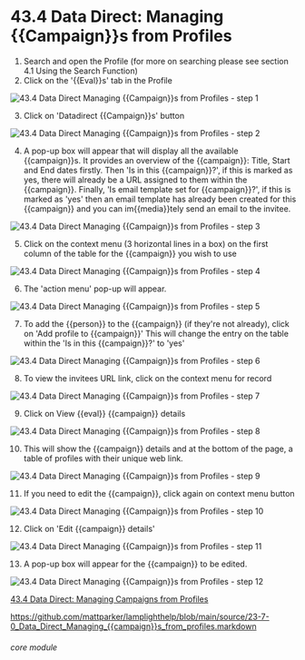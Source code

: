 # 43.4 Data Direct: Managing {{Campaign}}s from Profiles

1. Search and open the Profile (for more on searching please see section 4.1 Using the Search Function)
2. Click on the &#039;{{Eval}}s&#039; tab in the Profile

![43.4 Data Direct Managing {{Campaign}}s from Profiles - step 1](43.4_Data_Direct_Managing_Campaigns_from_Profiles_im_1.png)

3. Click on &#039;Datadirect {{Campaign}}s&#039; button

![43.4 Data Direct Managing {{Campaign}}s from Profiles - step 2](43.4_Data_Direct_Managing_Campaigns_from_Profiles_im_2.png)

4. A pop-up box will appear that will display all the available {{campaign}}s.
It provides an overview of the {{campaign}}: Title, Start and End dates firstly. Then &#039;Is in this {{campaign}}?&#039;, if this is marked as yes, there will already be a URL assigned to them within the {{campaign}}. Finally, &#039;Is email template set for {{campaign}}?&#039;, if this is marked as &#039;yes&#039; then an email template has already been created for this {{campaign}} and you can im{{media}}tely send an email to the invitee.

![43.4 Data Direct Managing {{Campaign}}s from Profiles - step 3](43.4_Data_Direct_Managing_Campaigns_from_Profiles_im_3.png)

5. Click on the context menu (3 horizontal lines in a box) on the first column of the table for the {{campaign}} you wish to use

![43.4 Data Direct Managing {{Campaign}}s from Profiles - step 4](43.4_Data_Direct_Managing_Campaigns_from_Profiles_im_4.png)

6. The &#039;action menu&#039; pop-up will appear.

![43.4 Data Direct Managing {{Campaign}}s from Profiles - step 5](43.4_Data_Direct_Managing_Campaigns_from_Profiles_im_5.png)

7. To add the {{person}} to the {{campaign}} (if they&#039;re not already), click on &#039;Add profile to {{campaign}}&#039;
This will change the entry on the table within the &#039;Is in this {{campaign}}?&#039; to &#039;yes&#039;

![43.4 Data Direct Managing {{Campaign}}s from Profiles - step 6](43.4_Data_Direct_Managing_Campaigns_from_Profiles_im_6.png)

8. To view the invitees URL link, click on the context menu for record

![43.4 Data Direct Managing {{Campaign}}s from Profiles - step 7](43.4_Data_Direct_Managing_Campaigns_from_Profiles_im_7.png)

9. Click on View {{eval}} {{campaign}} details

![43.4 Data Direct Managing {{Campaign}}s from Profiles - step 8](43.4_Data_Direct_Managing_Campaigns_from_Profiles_im_8.png)

10. This will show the {{campaign}} details and at the bottom of the page, a table of profiles with their unique web link.

![43.4 Data Direct Managing {{Campaign}}s from Profiles - step 9](43.4_Data_Direct_Managing_Campaigns_from_Profiles_im_9.png)

11. If you need to edit the {{campaign}}, click again on context menu button

![43.4 Data Direct Managing {{Campaign}}s from Profiles - step 10](43.4_Data_Direct_Managing_Campaigns_from_Profiles_im_10.png)

12. Click on &#039;Edit {{campaign}} details&#039;

![43.4 Data Direct Managing {{Campaign}}s from Profiles - step 11](43.4_Data_Direct_Managing_Campaigns_from_Profiles_im_11.png)

13. A pop-up box will appear for the {{campaign}} to be edited.

![43.4 Data Direct Managing {{Campaign}}s from Profiles - step 12](43.4_Data_Direct_Managing_Campaigns_from_Profiles_im_12.png)

[43.4 Data Direct: Managing Campaigns from Profiles](/help/index/p/43.4)

https://github.com/mattparker/lamplighthelp/blob/main/source/23-7-0_Data_Direct_Managing_{{campaign}}s_from_profiles.markdown


###### core module